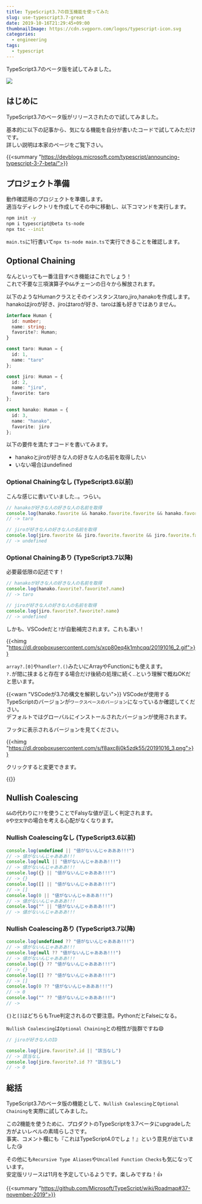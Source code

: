 ```yaml
---
title: TypeScript3.7の目玉機能を使ってみた
slug: use-typescript3.7-great
date: 2019-10-16T21:29:45+09:00
thumbnailImage: https://cdn.svgporn.com/logos/typescript-icon.svg
categories:
  - engineering
tags:
  - typescript
---
```


TypeScript3.7のベータ版を試してみました。

<!--more-->

<img src="https://cdn.svgporn.com/logos/typescript-icon.svg"/>

<!--toc-->


はじめに
--------

TypeScript3.7のベータ版がリリースされたので試してみました。

基本的に以下の記事から、気になる機能を自分が書いたコードで試してみただけです。  
詳しい説明は本家のページをご覧下さい。

{{<summary "https://devblogs.microsoft.com/typescript/announcing-typescript-3-7-beta/">}}



プロジェクト準備
----------------

動作確認用のプロジェクトを準備します。  
適当なディレクトリを作成してその中に移動し、以下コマンドを実行します。

```bash
npm init -y
npm i typescript@beta ts-node
npx tsc --init
```

`main.ts`に1行書いて`npx ts-node main.ts`で実行できることを確認します。


Optional Chaining
-----------------

なんといっても一番注目すべき機能はこれでしょう！  
これで不要な三項演算子や`&&`チェーンの日々から解放されます。

以下のようなHumanクラスとそのインスタンスtaro,jiro,hanakoを作成します。  
hanakoはjiroが好き、jiroはtaroが好き、taroは誰も好きではありません。

```ts
interface Human {
  id: number;
  name: string;
  favorite?: Human;
}

const taro: Human = {
  id: 1,
  name: "taro"
};

const jiro: Human = {
  id: 2,
  name: "jiro",
  favorite: taro
};

const hanako: Human = {
  id: 3,
  name: "hanako",
  favorite: jiro
};
```

以下の要件を満たすコードを書いてみます。

* hanakoとjiroが好きな人の好きな人の名前を取得したい
* いない場合はundefined

### Optional Chainingなし (TypeScript3.6以前)

こんな感じに書いていました..。つらい。

```ts
// hanakoが好きな人の好きな人の名前を取得
console.log(hanako.favorite && hanako.favorite.favorite && hanako.favorite.favorite.name)
// -> taro

// jiroが好きな人の好きな人の名前を取得
console.log(jiro.favorite && jiro.favorite.favorite && jiro.favorite.favorite.name)
// -> undefined
```


### Optional Chainingあり (TypeScript3.7以降)

必要最低限の記述です！

```ts
// hanakoが好きな人の好きな人の名前を取得
console.log(hanako.favorite?.favorite?.name)
// -> taro

// jiroが好きな人の好きな人の名前を取得
console.log(jiro.favorite?.favorite?.name)
// -> undefined
```

しかも、VSCodeだと`?`が自動補完されます。これも凄い！

{{<himg "https://dl.dropboxusercontent.com/s/xcp80eq4k1mhcqq/20191016_2.gif">}}

`array?.[0]`や`handler?.()`みたいにArrayやFunctionにも使えます。  
`?.`が間に挟まると存在する場合だけ後続の処理に続く..という理解で概ねOKだと思います。

{{<warn "VSCodeが3.7の構文を解釈しない">}}
VSCodeが使用するTypeScriptのバージョンが`ワークスペースのバージョン`になっているか確認してください。  
デフォルトではグローバルにインストールされたバージョンが使用されます。

フッタに表示されるバージョンを見てください。

{{<himg "https://dl.dropboxusercontent.com/s/f8axc8j0k5zdk55/20191016_3.png">}}

クリックすると変更できます。

{{</warn>}}


Nullish Coalescing
------------------

`&&`の代わりに`??`を使うことでFalsyな値が正しく判定されます。  
`0`や`空文字`の場合を考える心配がなくなります。

### Nullish Coalescingなし (TypeScript3.6以前)

```ts
console.log(undefined || "値がないんじゃあああ!!!")
// -> 値がないんじゃあああ!!!
console.log(null || "値がないんじゃあああ!!!")
// -> 値がないんじゃあああ!!!
console.log({} || "値がないんじゃあああ!!!")
// -> {}
console.log([] || "値がないんじゃあああ!!!")
// -> []
console.log(0 || "値がないんじゃあああ!!!")
// -> 値がないんじゃあああ!!!
console.log("" || "値がないんじゃあああ!!!")
// -> 値がないんじゃあああ!!!
```

### Nullish Coalescingあり (TypeScript3.7以降)

```ts
console.log(undefined ?? "値がないんじゃあああ!!!")
// -> 値がないんじゃあああ!!!
console.log(null ?? "値がないんじゃあああ!!!")
// -> 値がないんじゃあああ!!!
console.log({} ?? "値がないんじゃあああ!!!")
// -> {}
console.log([] ?? "値がないんじゃあああ!!!")
// -> []
console.log(0 ?? "値がないんじゃあああ!!!")
// -> 0
console.log("" ?? "値がないんじゃあああ!!!")
// -> 
```

`{}`と`[]`はどちらもTrue判定されるので要注意。PythonだとFalseになる。

`Nullish Coalescing`は`Optional Chaining`との相性が抜群ですね😄

```ts
// jiroが好きな人のID

console.log(jiro.favorite?.id || "該当なし")
// -> 該当なし
console.log(jiro.favorite?.id ?? "該当なし")
// -> 0
```


総括
----

TypeScript3.7のベータ版の機能として、`Nullish Coalescing`と`Optional Chaining`を実際に試してみました。

この2機能を使うために、プロダクトのTypeScriptを3.7ベータにupgradeした方がよいレベルの素晴らしさです。  
事実、コメント欄にも『これはTypeScript4.0でしょ！』という意見が出ていました😘

その他にも`Recursive Type Aliases`や`Uncalled Function Checks`も気になっています。  
安定版リリースは11月を予定しているようです。楽しみですね！👍

{{<summary "https://github.com/Microsoft/TypeScript/wiki/Roadmap#37-november-2019">}}

